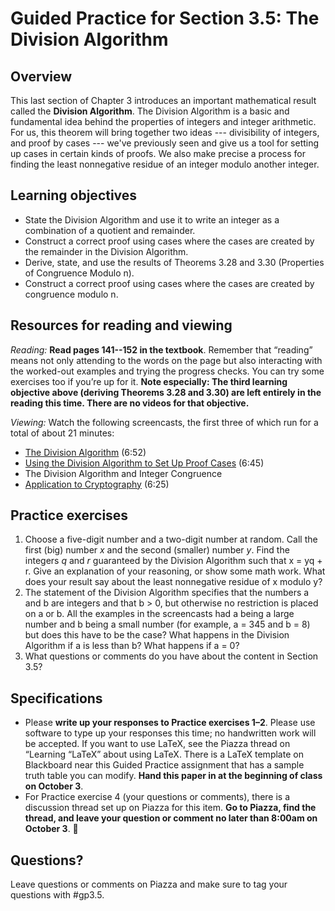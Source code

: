 # Guided Practice for Section 3.5: The Division Algorithm

## Overview 
This last section of Chapter 3 introduces an important mathematical result called the **Division Algorithm**. The Division Algorithm is a basic and fundamental idea behind the properties of integers and integer arithmetic. For us, this theorem will bring together two ideas --- divisibility of integers, and proof by cases --- we've previously seen and give us a tool for setting up cases in certain kinds of proofs. We also make precise a process for finding the least nonnegative residue of an integer modulo another integer. 

## Learning objectives
* State the Division Algorithm and use it to write an integer as a combination of a quotient and remainder.
* Construct  a correct proof using cases where the cases are created by the remainder in the Division Algorithm.
* Derive, state, and use the results of Theorems 3.28 and 3.30 (Properties of Congruence Modulo n).
* Construct  a correct proof using cases where the cases are created by congruence modulo n.

## Resources for reading and viewing
*Reading:* **Read pages 141--152 in the textbook**. Remember that “reading” means not only attending to the words on the page but also interacting with the worked-out examples and trying the progress checks. You can try some exercises too if you’re up for it. **Note especially: The third learning objective above (deriving Theorems 3.28 and 3.30) are left entirely in the reading this time. There are no videos for that objective.**

*Viewing:* Watch the following screencasts, the first three of which run for a total of about 21 minutes:  

* [The Division Algorithm](http://www.youtube.com/watch?v=XHjSy_MT7u0) (6:52)
* [Using the Division Algorithm to Set Up Proof Cases](http://www.youtube.com/watch?v=Er7uFdtVSK8) (6:45)
* The Division Algorithm and Integer Congruence
* [Application to Cryptography](http://www.youtube.com/watch?v=cNJqWyQ4PaQ) (6:25)

## Practice exercises
1. Choose a five-digit number and a two-digit number at random. Call the first (big) number *x* and the second (smaller) number *y*. Find the integers *q* and *r* guaranteed by the Division Algorithm such that x = yq + r. Give an explanation of your reasoning, or show some math work. What does your result say about the least nonnegative residue of x modulo y? 
2. The statement of the Division Algorithm specifies that the numbers a and b are integers and that b > 0, but otherwise no restriction is placed on a or b. All the examples in the screencasts had a being a large number and b being a small number (for example, a = 345 and b = 8) but does this have to be the case? What happens in the Division Algorithm if a is less than b? What happens if a = 0? 
3. What questions or comments do you have about the content in Section 3.5? 

 
## Specifications

* Please **write up your responses to Practice exercises 1–2**. Please use software to type up your responses this time; no handwritten work will be accepted. If you want to use LaTeX, see the Piazza thread on “Learning “LaTeX” about using LaTeX. There is a LaTeX template on Blackboard near this Guided Practice assignment that has a sample truth table you can modify. **Hand this paper in at the beginning of class on October 3**. 
* For Practice exercise 4 (your questions or comments), there is a discussion thread set up on Piazza for this item. **Go to Piazza, find the thread, and leave your question or comment no later than 8:00am on October 3**. 

## Questions?
Leave questions or comments on Piazza and make sure to tag your questions with #gp3.5.  